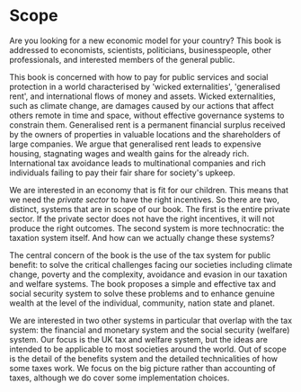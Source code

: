 # Scope

Are you looking for a new economic model for your country? This book is addressed to economists, scientists, politicians, businesspeople, other professionals, and interested members of the general public.

This book is concerned with how to pay for public services and social protection in a world characterised by 'wicked externalities', 'generalised rent', and international flows of money and assets. Wicked externalities, such as climate change, are damages caused by our actions that affect others remote in time and space, without effective governance systems to constrain them. Generalised rent is a permanent financial surplus received by the owners of properties in valuable locations and the shareholders of large companies. We argue that generalised rent leads to expensive housing, stagnating wages and wealth gains for the already rich. International tax avoidance leads to multinational companies and rich individuals failing to pay their fair share for society's upkeep. 

We are interested in an economy that is fit for our children. This means that we need the *private sector* to have the right incentives. So there are two, distinct, systems that are in scope of our book. The first is the entire private sector. If the private sector does not have the right incentives, it will not produce the right outcomes. The second system is more technocratic: the taxation system itself. And how can we actually change these systems?

The central concern of the book is the use of the tax system for public benefit: to solve the critical challenges facing our societies including climate change, poverty and the complexity, avoidance and evasion in our taxation and welfare systems. The book proposes a simple and effective tax and social security system to solve these problems and to enhance genuine wealth at the level of the individual, community, nation state and planet.

We are interested in two other systems in particular that overlap with the tax system: the financial and monetary system and the social security (welfare) system. Our focus is the UK tax and welfare system, but the ideas are intended to be applicable to most societies around the world. Out of scope is the detail of the benefits system and the detailed technicalities of how some taxes work. We focus on the big picture rather than accounting of taxes, although we do cover some implementation choices.